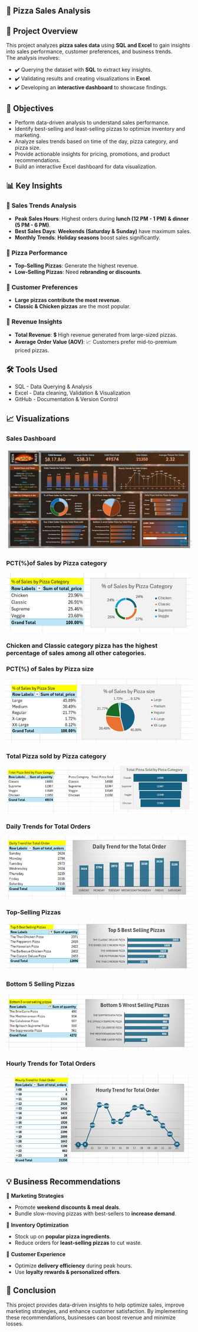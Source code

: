 ## 🍕 Pizza Sales Analysis

## 📌 Project Overview
This project analyzes **pizza sales data** using **SQL and Excel** to gain insights into sales performance, customer preferences, and business trends.  
The analysis involves:  
 - ✔️ Querying the dataset with **SQL** to extract key insights.  
 - ✔️ Validating results and creating visualizations in **Excel**.  
 - ✔️ Developing an **interactive dashboard** to showcase findings.  


## 🎯 Objectives
  - Perform data-driven analysis to understand sales performance.
  - Identify best-selling and least-selling pizzas to optimize inventory and marketing.
  - Analyze sales trends based on time of the day, pizza category, and pizza size.
  - Provide actionable insights for pricing, promotions, and product recommendations.
  - Build an interactive Excel dashboard for data visualization.

## 📊 Key Insights

### 🔹 **Sales Trends Analysis**
   - **Peak Sales Hours**: Highest orders during **lunch (12 PM - 1 PM) & dinner (5 PM - 6 PM)**.  
   - **Best Sales Days**: **Weekends (Saturday & Sunday)** have maximum sales.  
   - **Monthly Trends**: **Holiday seasons** boost sales significantly.  

### 🔹 **Pizza Performance**
   - **Top-Selling Pizzas**: Generate the highest revenue.  
   - **Low-Selling Pizzas**: Need **rebranding or discounts**.  

### 🔹 **Customer Preferences**
   - **Large pizzas contribute the most revenue**.  
   - **Classic & Chicken pizzas** are the most popular.  

### 🔹 **Revenue Insights**
   - **Total Revenue**: 💲 High revenue generated from large-sized pizzas.  
   - **Average Order Value (AOV)**: 📈 Customers prefer mid-to-premium priced pizzas.


## 🛠 Tools Used
 - SQL - Data Querying & Analysis
 - Excel - Data cleaning, Validation & Visualization
 - GitHub - Documentation & Version Control

## 📈 Visualizations

### **Sales Dashboard**
![Pizza Sales Dashboard](Dashboard/Sales_dashboard.jpg)

### **PCT(%)of Sales by Pizza category**
![PCT(%) of Sales by Pizza category](Dashboard/PCT_of_Sales_by_pizza_category.png)
<h3> Chicken and Classic category pizza has the highest percentage of sales among all other categories.</h3>

### **PCT(%) of Sales by Pizza size**
![PCT(%) of Sales by Pizza size](Dashboard/PCT_of_Sales_by_Pizza_Size.png)

### **Total Pizza sold by Pizza category**
![Total Pizza Sold by Pizza category](Dashboard/Total_Pizza_Sold_by_Pizza_Category.png)

### **Daily Trends for Total Orders**
![Daily Trends for total Orders](Dashboard/Daily_Trend_for_total_orders.png)

### **Top-Selling Pizzas**
![Best 5 Selling Pizzas](Dashboard/Top_Selling_Pizza.png)

### **Bottom 5 Selling Pizzas**
![Bottom 5 Selling Pizzas](Dashboard/Bottom_5_wrost_selling_pizzas.png)


### **Hourly Trends for Total Orders**
![Hourly Trends for total Orders](Dashboard/Hourly_Trend_for_total_orders.png)


## 💡 Business Recommendations
🔹 **Marketing Strategies**
   - Promote **weekend discounts & meal deals**.  
   - Bundle slow-moving pizzas with best-sellers to **increase demand**.  

🔹 **Inventory Optimization**
   - Stock up on **popular pizza ingredients**.  
   - Reduce orders for **least-selling pizzas** to cut waste.  

🔹 **Customer Experience**
   - Optimize **delivery efficiency** during peak hours.  
   - Use **loyalty rewards & personalized offers**.  

## 📌 Conclusion
This project provides data-driven insights to help optimize sales, improve marketing strategies, and enhance customer satisfaction.
By implementing these recommendations, businesses can boost revenue and minimize losses.







